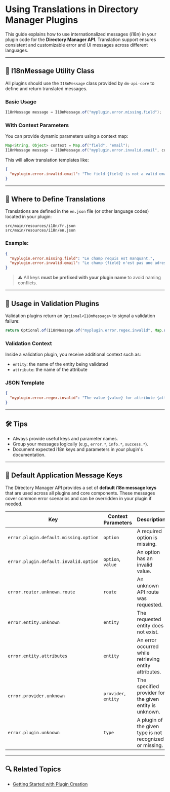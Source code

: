 # Using Translations in Directory Manager Plugins

This guide explains how to use internationalized messages (i18n) in your plugin code for the **Directory Manager API**.
Translation support ensures consistent and customizable error and UI messages across different languages.

---

## 🧩 I18nMessage Utility Class

All plugins should use the `I18nMessage` class provided by `dm-api-core` to define and return translated messages.

### Basic Usage

```java
I18nMessage message = I18nMessage.of("myplugin.error.missing.field");
```

### With Context Parameters

You can provide dynamic parameters using a context map:

```java
Map<String, Object> context = Map.of("field", "email");
I18nMessage message = I18nMessage.of("myplugin.error.invalid.email", context);
```

This will allow translation templates like:

```json
{
  "myplugin.error.invalid.email": "The field {field} is not a valid email address."
}
```

---

## 📂 Where to Define Translations

Translations are defined in the `en.json` file (or other language codes) located in your plugin:

```
src/main/resources/i18n/fr.json
src/main/resources/i18n/en.json
```

### Example:

```json
{
  "myplugin.error.missing.field": "Le champ requis est manquant.",
  "myplugin.error.invalid.email": "Le champ {field} n'est pas une adresse e-mail valide."
}
```

> ⚠️ All keys **must be prefixed with your plugin name** to avoid naming conflicts.

---

## 🛂 Usage in Validation Plugins

Validation plugins return an `Optional<I18nMessage>` to signal a validation failure:

```java
return Optional.of(I18nMessage.of("myplugin.error.regex.invalid", Map.of("pattern", pattern, "value",value)));
```

### Validation Context

Inside a validation plugin, you receive additional context such as:

* `entity`: the name of the entity being validated
* `attribute`: the name of the attribute

### JSON Template

```json
{
  "myplugin.error.regex.invalid": "The value {value} for attribute {attribute} in entity {entity} does not match the pattern."
}
```

---

## 🛠 Tips

* Always provide useful keys and parameter names.
* Group your messages logically (e.g., `error.*`, `info.*`, `success.*`).
* Document expected i18n keys and parameters in your plugin's documentation.

---

## 🧰 Default Application Message Keys

The Directory Manager API provides a set of **default i18n message keys** that are used across all plugins and core
components. These messages cover common error scenarios and can be overridden in your plugin if needed.

| Key                                   | Context Parameters   | Description                                              |
|---------------------------------------|----------------------|----------------------------------------------------------|
| `error.plugin.default.missing.option` | `option`             | A required option is missing.                            |
| `error.plugin.default.invalid.option` | `option`, `value`    | An option has an invalid value.                          |
| `error.router.unknown.route`          | `route`              | An unknown API route was requested.                      |
| `error.entity.unknown`                | `entity`             | The requested entity does not exist.                     |
| `error.entity.attributes`             | `entity`             | An error occurred while retrieving entity attributes.    |
| `error.provider.unknown`              | `provider`, `entity` | The specified provider for the given entity is unknown.  |
| `error.plugin.unknown`                | `type`               | A plugin of the given type is not recognized or missing. |

---

## 🔍 Related Topics

* [Getting Started with Plugin Creation](./how-to-create-a-plugin.md)
